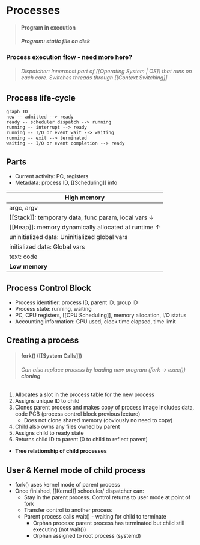 # Processes

> #### Program in execution
> ##### Program: static file on disk

### Process execution flow - need more here?
> ###### Dispatcher: Innermost part of [[Operating System | OS]] that runs on each core. Switches threads through [[Context Switching]]

## Process life-cycle
```mermaid
graph TD
new -- admitted --> ready
ready -- scheduler dispatch --> running
running -- interrupt --> ready
running -- I/O or event wait --> waiting
running -- exit --> terminated
waiting -- I/O or event completion --> ready
```


## Parts

- Current activity: PC, registers
- Metadata: process ID, [[Scheduling]] info

| **High memory**        |
| ------------------ |
| argc, argv         |
| [[Stack]]: temporary data, func param, local vars &darr; |
| [[Heap]]: memory dynamically allocated at runtime &uarr; |
| uninitialized data: Uninitialized global vars |
| initialized data: Global vars |
| text: code |
| **Low memory**        |


## Process Control Block
- Process identifier: process ID, parent ID, group ID
- Process state: running, waiting
- PC, CPU registers, [[CPU Scheduling]], memory allocation, I/O status
- Accounting information: CPU used, clock time elapsed, time limit

## Creating a process
> #### fork() ([[System Calls]])
> ###### Can also replace process by loading new program (fork &rarr; exec()) **cloning**

1.   Allocates a slot in the process table for the new process
2.  Assigns unique ID to child
3.   Clones parent process and makes copy of process image includes data, code PCB (process control block previous lecture)
		- Does not clone shared memory (obviously no need to copy)
4.   Child also owns any files owned by parent
5.   Assigns child to ready state
6.  Returns child ID to parent (0 to child to reflect parent)
-   **Tree relationship of child processes**

## User & Kernel mode of child process

-   fork() uses kernel mode of parent process
-   Once finished, [[Kernel]] scheduler/ dispatcher can:
	-   Stay in the parent process. Control returns to user mode at point of fork
	-   Transfer control to another process
	-   Parent process calls wait() - waiting for child to terminate
		-   Orphan process: parent process has terminated but child still executing (not wait())
		-   Orphan assigned to root process (systemd)